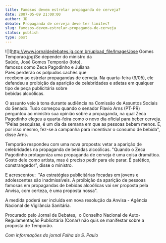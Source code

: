 ```yaml
---
title: Famosos devem estrelar propaganda de cerveja?
date: 2007-05-09 21:00:00
author: JD
debate: Propaganda de cerveja deve ter limites?
slug: famosos-devem-estrelar-propaganda-de-cerveja
status: publish 
type: post
---
```


  
![](http://www.jornaldedebates.ig.com.br/upload_file/Image/Jose Gomes Temporao.jpg)Se depender do ministro da   
Saúde, José Gomes Temporão (foto),   
famosos como Zeca Pagodinho e Juliana  
Paes perderão os polpudos cachês que  
recebem ao estrelar propagandas de cerveja. Na quarta-feira (9/05), ele defendeu a proibição da aparição de celebridades e atletas em qualquer tipo de peça publicitária sobre  
bebidas alcoólicas.  
  
O assunto veio à tona durante audiência na Comissão de Assuntos Sociais do Senado. Tudo começou quando o senador Flavio Arns (PT-PR) perguntou ao ministro sua opinião sobre a propaganda, na qual Zeca Pagodinho elegeu a quarta-feira como o novo dia oficial para beber cerveja. "Pelas pesquisas, é um dia da semana em que as pessoas bebem menos. E, por isso mesmo, fez-se a campanha para incentivar o consumo de bebida", disse Arns.  
  
Temporão respondeu com uma nova proposta: vetar a aparição de celebridades na propaganda de bebidas alcoólicas. "Quando o Zeca Pagodinho protagoniza uma propaganda de cerveja é uma coisa dramática. Gosto dele como artista, mas é preciso pedir para ele parar. É patético, constrangedor", disse o ministro.  
  
E acrescentou:  "As estratégias publicitárias focadas em jovens e adolescentes são inadmissíveis. A proibição da aparição de pessoas famosas em propagandas de bebidas alcoólicas vai ser proposta pela Anvisa, com certeza, é uma proposta nossa".  
  
A medida poderá ser incluída em nova resolução da Anvisa - Agência Nacional de Vigilância Sanitária.  
  
Procurado pelo Jornal de Debates,  o Conselho Nacional de Auto-Regulamentação Publicitária (Conar) não quis se manifestar sobre a proposta de Temporão.


*Com informações do jornal Folha de S. Paulo*


